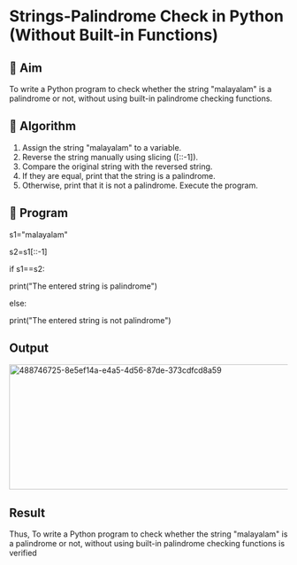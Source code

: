 # Strings-Palindrome Check in Python (Without Built-in Functions)

## 🎯 Aim
To write a Python program to check whether the string "malayalam" is a palindrome or not, without using built-in palindrome checking functions.

## 🧠 Algorithm
1. Assign the string "malayalam" to a variable.
2.  Reverse the string manually using slicing ([::-1]).
3. Compare the original string with the reversed string.
4.  If they are equal, print that the string is a palindrome.
5.  Otherwise, print that it is not a palindrome. Execute the program.

## 🧾 Program

s1="malayalam"

s2=s1[::-1]

if s1==s2:

print("The entered string is palindrome")

else:

print("The entered string is not palindrome")

## Output
<img width="1060" height="226" alt="488746725-8e5ef14a-e4a5-4d56-87de-373cdfcd8a59" src="https://github.com/user-attachments/assets/125616d8-52c2-4369-be36-3d551580c093" />


## Result
Thus, To write a Python program to check whether the string "malayalam" is a palindrome or not, without using built-in palindrome checking functions is verified
